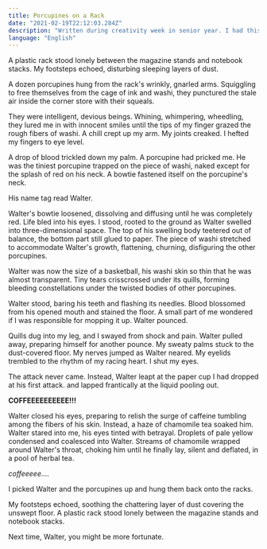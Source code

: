```yaml
---
title: Porcupines on a Rack
date: "2021-02-19T22:12:03.284Z"
description: "Written during creativity week in senior year. I had this super cute porcupine sticker whose color was starting to fade and a coffee addiction."
language: "English"
---
```

A plastic rack stood lonely between the magazine stands and notebook stacks. My footsteps echoed, disturbing sleeping layers of dust.

A dozen porcupines hung from the rack's wrinkly, gnarled arms. Squiggling to free themselves from the cage of ink and washi, they punctured the stale air inside the corner store with their squeals.

They were intelligent, devious beings. Whining, whimpering, wheedling, they lured me in with innocent smiles until the tips of my finger grazed the rough fibers of washi. A chill crept up my arm. My joints creaked. I hefted my fingers to eye level.

A drop of blood trickled down my palm. A porcupine had pricked me. He was the tiniest porcupine trapped on the piece of washi, naked except for the splash of red on his neck. A bowtie fastened itself on the porcupine's neck.

His name tag read Walter.

Walter's bowtie loosened, dissolving and diffusing until he was completely red. Life bled into his eyes.
I stood, rooted to the ground as Walter swelled into three-dimensional space. The top of his swelling body teetered out of balance, the bottom part still glued to paper. The piece of washi stretched to accommodate Walter's growth, flattening, churning, disfiguring the other porcupines.

Walter was now the size of a basketball, his washi skin so thin that he was almost transparent. Tiny tears crisscrossed under its quills, forming bleeding constellations under the twisted bodies of other porcupines.

Walter stood, baring his teeth and flashing its needles. Blood blossomed from his opened mouth and stained the floor. A small part of me wondered if I was responsible for mopping it up.
Walter pounced.

Quills dug into my leg, and I swayed from shock and pain. Walter pulled away, preparing himself for another pounce. My sweaty palms stuck to the dust-covered floor. My nerves jumped as Walter neared. My eyelids trembled to the rhythm of my racing heart. I shut my eyes.

The attack never came. Instead, Walter leapt at the paper cup I had dropped at his first attack. and lapped frantically at the liquid pooling out.

**COFFEEEEEEEEEE!!!**

Walter closed his eyes, preparing to relish the surge of caffeine tumbling among the fibers of his skin. Instead, a haze of chamomile tea soaked him.
Walter stared into me, his eyes tinted with betrayal.
Droplets of pale yellow condensed and coalesced into Walter. Streams of chamomile wrapped around Walter's throat, choking him until he finally lay, silent and deflated, in a pool of herbal tea.

*coffeeeee....*

I picked Walter and the porcupines up and hung them back onto the racks.

My footsteps echoed, soothing the chattering layer of dust covering the unswept floor. A plastic rack stood lonely between the magazine stands and notebook stacks.

Next time, Walter, you might be more fortunate.
